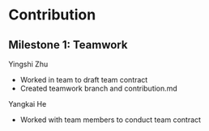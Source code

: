 # Contribution

## Milestone 1: Teamwork

Yingshi Zhu

- Worked in team to draft team contract
- Created teamwork branch and contribution.md


Yangkai He

- Worked with team members to conduct team contract